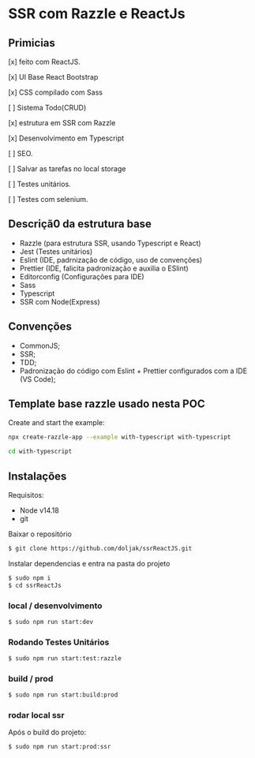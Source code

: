 # SSR com Razzle e ReactJs

## Primicias

[x] feito com ReactJS.

[x] UI Base React Bootstrap

[x] CSS compilado com Sass

[ ] Sistema Todo(CRUD)

[x] estrutura em SSR com Razzle

[x] Desenvolvimento em Typescript

[ ] SEO.

[ ] Salvar as tarefas no local storage

[ ] Testes unitários.

[ ] Testes com selenium.

## Descriçã0 da estrutura base

- Razzle (para estrutura SSR, usando Typescript e React)
- Jest (Testes unitários)
- Eslint (IDE, padrnização de código, uso de convenções)
- Prettier (IDE, falicita padronização e auxilia o ESlint)
- Editorconfig (Configurações para IDE)
- Sass
- Typescript
- SSR com Node(Express)

## Convenções

- CommonJS;
- SSR;
- TDD;
- Padronização do código com Eslint + Prettier configurados com a IDE (VS Code);

## Template base razzle usado nesta POC

<!-- START install generated instructions please keep comment here to allow auto update -->
<!-- DON'T EDIT THIS SECTION, INSTEAD RE-RUN yarn update-examples TO UPDATE -->Create and start the example:

```bash
npx create-razzle-app --example with-typescript with-typescript

cd with-typescript

```

<!-- END install generated instructions please keep comment here to allow auto update -->

## Instalações

Requisitos:

- Node v14.18
- git

Baixar o repositório

```bash
$ git clone https://github.com/doljak/ssrReactJS.git
```

Instalar dependencias e entra na pasta do projeto

```bash
$ sudo npm i
$ cd ssrReactJs

```

### local / desenvolvimento

```bash
$ sudo npm run start:dev

```

### Rodando Testes Unitários

```bash
$ sudo npm run start:test:razzle
```

### build / prod

```bash
$ sudo npm run start:build:prod

```

### rodar local ssr

Após o build do projeto:

```bash
$ sudo npm run start:prod:ssr

```
